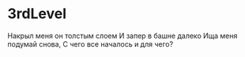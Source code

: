 # 3rdLevel

Накрыл меня он толстым слоем
И запер в башне далеко
Ища меня подумай снова,
С чего все началось и для чего?
